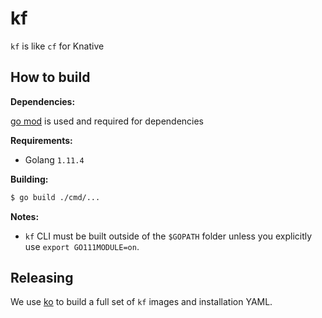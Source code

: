 # kf

`kf` is like `cf` for Knative

## How to build

**Dependencies:**

[go mod](https://github.com/golang/go/wiki/Modules#quick-start) is used and required for dependencies

**Requirements:**

  - Golang `1.11.4`

**Building:**

```sh
$ go build ./cmd/...
```

**Notes:**

- `kf` CLI must be built outside of the `$GOPATH` folder unless you explicitly use `export GO111MODULE=on`.


## Releasing

We use [ko](https://github.com/google/ko) to build a full set of `kf` images and installation YAML.
